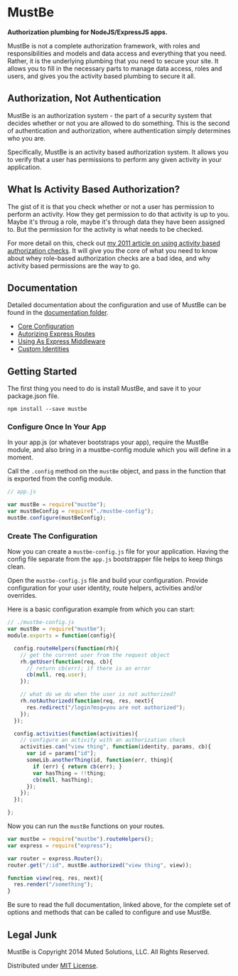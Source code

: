 # MustBe

**Authorization plumbing for NodeJS/ExpressJS apps.**

MustBe is not a complete authorization framework, with roles
and responsibilities and models and data access and everything
that you need. Rather, it is the underlying plumbing that you
need to secure your site. It allows you to fill in the 
necessary parts to manage data access, roles and users, and
gives you the activity based plumbing to secure it all. 

## Authorization, Not Authentication

MustBe is an authorization system - the part of a security system
that decides whether or not you are allowed to do something. This
is the second of authentication and authorization, where authentication
simply determines who you are. 

Specifically, MustBe is an activity based authorization system. It
allows you to verify that a user has permissions to perform any
given activity in your application.

## What Is Activity Based Authorization?

The gist of it is that you check whether or not a user
has permission to perform an activity. How they get permission
to do that activity is up to you. Maybe it's throug a role,
maybe it's through data they have been assigned to. But the
permission for the activity is what needs to be checked.

For more detail on this, check out 
[my 2011 article on using activity based authorization checks](http://lostechies.com/derickbailey/2011/05/24/dont-do-role-based-authorization-checks-do-activity-based-checks/). 
It will give you the core of what you need to know about
whey role-based authorization checks are a bad idea, and why
activity based permissions are the way to go. 

## Documentation

Detailed documentation about the configuration and use of
MustBe can be found in the [documentation folder](docs).

* [Core Configuration](docs/configure.md)
* [Autorizing Express Routes](docs/authorize-routes.md)
* [Using As Express Middleware](docs/middleware.md)
* [Custom Identities](docs/custom-identities.md)

## Getting Started

The first thing you need to do is install MustBe, and
save it to your package.json file.

`npm install --save mustbe`

### Configure Once In Your App

In your app.js (or whatever bootstraps your app), require
the MustBe module, and also bring in a mustbe-config module
which you will define in a moment. 

Call the `.config` method
on the `mustBe` object, and pass in the function that is
exported from the config module.

```js
// app.js

var mustBe = require("mustbe");
var mustBeConfig = require("./mustbe-config");
mustBe.configure(mustBeConfig);
```

### Create The Configuration

Now you can create a `mustbe-config.js` file for your application.
Having the config file separate from the `app.js` bootstrapper
file helps to keep things clean.

Open the `mustbe-config.js` file and build your configuration.
Provide configuration for your user identity, route helpers, 
activities and/or overrides.

Here is a basic configuration example from which you can start:

```js
// ./mustbe-config.js
var mustBe = require("mustbe");
module.exports = function(config){

  config.routeHelpers(function(rh){
    // get the current user from the request object
    rh.getUser(function(req, cb){
      // return cb(err); if there is an error
      cb(null, req.user);
    });

    // what do we do when the user is not authorized?
    rh.notAuthorized(function(req, res, next){
      res.redirect("/login?msg=you are not authorized");
    });
  });

  config.activities(function(activities){
    // configure an activity with an authorization check
    activities.can("view thing", function(identity, params, cb){
      var id = params["id"];
      someLib.anotherThing(id, function(err, thing){
        if (err) { return cb(err); }
        var hasThing = !!thing;
        cb(null, hasThing);
      });
    });
  });

};
```

Now you can run the `mustBe` functions on your routes.

```js
var mustbe = require("mustbe").routeHelpers();
var express = require("express");

var router = express.Router();
router.get("/:id", mustBe.authorized("view thing", view));

function view(req, res, next){
  res.render("/something");
}
```

Be sure to read the full documentation, linked above, for the
complete set of options and methods that can be called to
configure and use MustBe.

## Legal Junk

MustBe is Copyright 2014 Muted Solutions, LLC. All Rights Reserved.

Distributed under [MIT License](http://mutedsolutions.mit-license.org).
